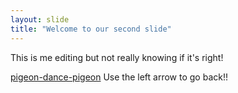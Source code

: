 ```yaml
---
layout: slide
title: "Welcome to our second slide"
---
```

This is me editing but not really knowing if it's right!

[pigeon-dance-pigeon](https://user-images.githubusercontent.com/91723837/137453758-8d7ee4ab-cb21-440d-b649-4d81943015fe.gif)
Use the left arrow to go back!!
